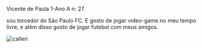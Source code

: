 Vicente de Paula 1-Ano A n: 27

sou torcedor do São Paulo FC. E gosto de jogar video-game no meu tempo livre, e além disso gosto de jogar futebol com meus amigos.

![calleri](https://github.com/vicentexn/vicente/assets/137064710/ae52cff1-c21a-4f2e-bac1-dc0330ead6ea)
